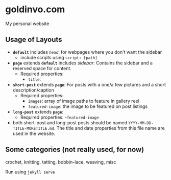 # goldinvo.com
My personal website 

## Usage of Layouts
- **`default`** includes *`head`*: for webpages where you don't want the sidebar
    - include scripts using `script: [path]` 
- **`page`** extends **`default`** includes *sidebar*: Contains the sidebar and a reserved space for content.
    - Required properties:
        - `title`:
- **`short-post`** extends **`page`**: For posts with a one/a few pictures and a short description/caption
    - Required properties:
        - `images`: array of image paths to feature in gallery reel
        - `featured-image`: the image to be featured on post listings
- **`long-post`** extends **`page`**:
    - Required properties:
        -`featured-image`
- both short-post and long-post posts should be named `YYYY-MM-DD-TITLE-MORETITLE.md`. The title and date properties from this file name are used in the website.

## Some categories (not really used, for now)
crochet, knitting, tatting, bobbin-lace, weaving, misc

Run using `jekyll serve`




